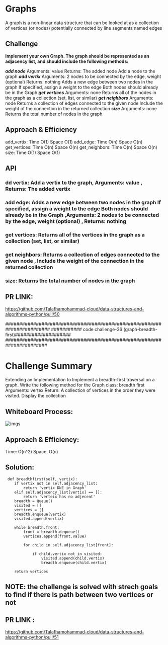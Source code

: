 # Graphs
A graph is a non-linear data structure that can be looked at as a collection of vertices (or nodes) potentially connected by line segments named edges
## Challenge
**Implement your own Graph. The graph should be represented as an adjacency list, and should include the following methods:**

***add node***
Arguments: value
Returns: The added node
Add a node to the graph
***add vertix***
Arguments: 2 nodes to be connected by the edge, weight (optional)
Returns: nothing
Adds a new edge between two nodes in the graph
If specified, assign a weight to the edge
Both nodes should already be in the Graph
***get vertices***
Arguments: none
Returns all of the nodes in the graph as a collection (set, list, or similar)
***get neighbors***
Arguments: node
Returns a collection of edges connected to the given node
Include the weight of the connection in the returned collection
***size***
Arguments: none
Returns the total number of nodes in the graph
## Approach & Efficiency
add_vertix:
    Time O(1)
    Space O(1)
add_edge:
    Time O(n)
    Space O(n)
get_vertices:
    Time O(n)
    Space O(n)
get_neighbors:
    Time O(n)
    Space O(n)
size:
    Time O(1)
    Space O(1)
## API
### dd vertix: Add a vertix to the graph, Arguments: value , Returns: The added vertix
### add edge: Adds a new edge between two nodes in the graph If specified, assign a weight to the edge Both nodes should already be in the Graph ,Arguments: 2 nodes to be connected by the edge, weight (optional) , Returns: nothing
### get vertices: Returns all of the vertices in the graph as a collection (set, list, or similar)
### get neighbors: Returns a collection of edges connected to the given node , Include the weight of the connection in the returned collection
### size: Returns the total number of nodes in the graph

## PR LINK:
https://github.com/Talafhamohammad-cloud/data-structures-and-algorithms-python/pull/50 

########################################################################
########### code challenge-36 (graph-breadth-first)####################
#######################################################################

# Challenge Summary
Extending an Implementation to Implement a breadth-first traversal on a graph.
Write the following method for the Graph class:
breadth first
Arguments: vertex
Return: A collection of vertices in the order they were visited.
Display the collection
## Whiteboard Process:
![imgs](img/whiteBoerd.jpg)

## Approach & Efficiency:
Time: O(n^2)
Space: O(n)
## Solution:
     def breadthfirst(self, vertix):
        if vertix not in self.adjacency_list:
            return 'vertix DNE in Graph'
        elif self.adjacency_list[vertix] == []:
            return 'verteix has no adjecent'
        breadth = Queue()
        visited = []
        vertices = []
        breadth.enqueue(vertix)
        visited.append(vertix)

        while breadth.front:
            front = breadth.dequeue()
            vertices.append(front.value)

            for child in self.adjacency_list[front]:

                if child.vertix not in visited:
                    visited.append(child.vertix)
                    breadth.enqueue(child.vertix)

        return vertices

## NOTE: the challenge is solved with strech goals to find if there is path between two vertices or not         
## PR LINK :
https://github.com/Talafhamohammad-cloud/data-structures-and-algorithms-python/pull/51